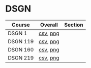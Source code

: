 # DSGN

| Course | Overall | Section |
| ------ | ------- | ------- |
| DSGN 1 | [csv](https://github.com/UCSD-Historical-Enrollment-Data/2024Spring/blob/main/overall/DSGN%201.csv), [png](https://raw.githubusercontent.com/UCSD-Historical-Enrollment-Data/2024Spring/main/plot_overall/DSGN%201.png) |  |
| DSGN 119 | [csv](https://github.com/UCSD-Historical-Enrollment-Data/2024Spring/blob/main/overall/DSGN%20119.csv), [png](https://raw.githubusercontent.com/UCSD-Historical-Enrollment-Data/2024Spring/main/plot_overall/DSGN%20119.png) |  |
| DSGN 160 | [csv](https://github.com/UCSD-Historical-Enrollment-Data/2024Spring/blob/main/overall/DSGN%20160.csv), [png](https://raw.githubusercontent.com/UCSD-Historical-Enrollment-Data/2024Spring/main/plot_overall/DSGN%20160.png) |  |
| DSGN 219 | [csv](https://github.com/UCSD-Historical-Enrollment-Data/2024Spring/blob/main/overall/DSGN%20219.csv), [png](https://raw.githubusercontent.com/UCSD-Historical-Enrollment-Data/2024Spring/main/plot_overall/DSGN%20219.png) |  |
